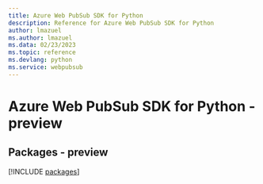 ```yaml
---
title: Azure Web PubSub SDK for Python
description: Reference for Azure Web PubSub SDK for Python
author: lmazuel
ms.author: lmazuel
ms.data: 02/23/2023
ms.topic: reference
ms.devlang: python
ms.service: webpubsub
---
```

# Azure Web PubSub SDK for Python - preview
## Packages - preview
[!INCLUDE [packages](web-pubsub-index.md)]